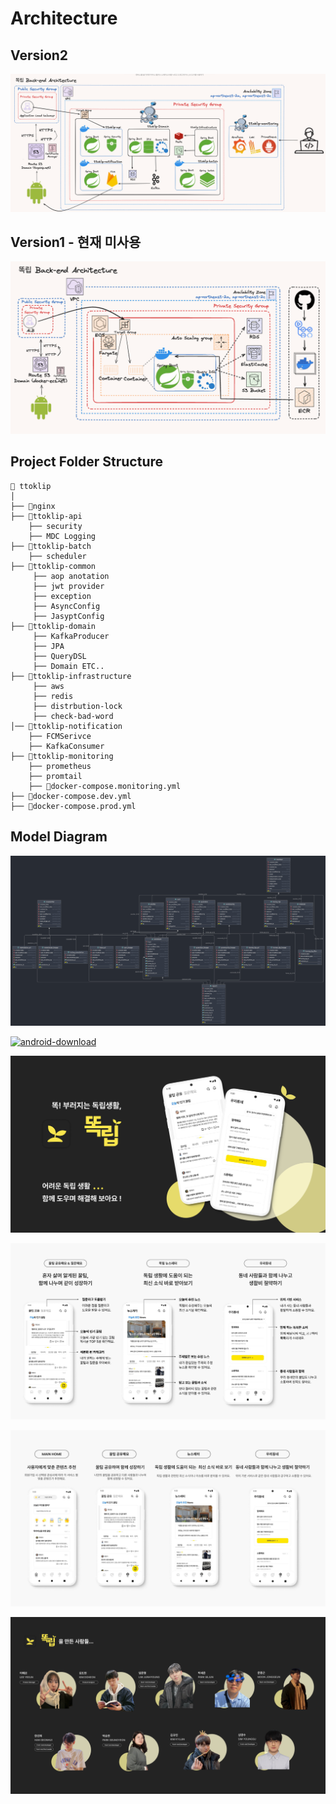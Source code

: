 # Architecture

## Version2

![ttokliparc4.png](https://github.com/ttoklip/BackEnd/blob/develop/introduce/ttokliparc4.png?raw=true)

## Version1 - 현재 미사용

![ttokliparc3.png](https://raw.githubusercontent.com/ttoklip/BackEnd/main/introduce/ttokliparc3.png)

## Project Folder Structure

```plaintext
📁 ttoklip
│
├── 📁nginx
├── 📁ttoklip-api
    ├── security
    ├── MDC Logging
├── 📁ttoklip-batch
    ├── scheduler
├── 📁ttoklip-common
     ├── aop anotation
     ├── jwt provider
     ├── exception
     ├── AsyncConfig
     ├── JasyptConfig
├── 📁ttoklip-domain
     ├── KafkaProducer
     ├── JPA
     ├── QueryDSL
     ├── Domain ETC..
├── 📁ttoklip-infrastructure
     ├── aws
     ├── redis
     ├── distrbution-lock
     ├── check-bad-word
│── 📁ttoklip-notification
    ├── FCMSerivce
    ├── KafkaConsumer
├── 📁ttoklip-monitoring
    ├── prometheus
    ├── promtail
    ├── 🐙docker-compose.monitoring.yml
├── 🐙docker-compose.dev.yml
├── 🐙docker-compose.prod.yml

```

## Model Diagram

![ttoklipdb.png](https://raw.githubusercontent.com/ttoklip/BackEnd/main/introduce/ttoklipdb.png)

[![android-download](https://github.com/user-attachments/assets/7d6d40d6-b785-4bd2-979e-410a2cfb02ed)](https://play.google.com/store/apps/details?id=com.umc.ttoklip)

![in1.png](https://raw.githubusercontent.com/ttoklip/BackEnd/main/introduce/in1.png)

![in2.png](https://raw.githubusercontent.com/ttoklip/BackEnd/main/introduce/in2.png)

![in3.png](https://raw.githubusercontent.com/ttoklip/BackEnd/main/introduce/in3.png)

![in4.png](https://raw.githubusercontent.com/ttoklip/BackEnd/main/introduce/in4.png)
